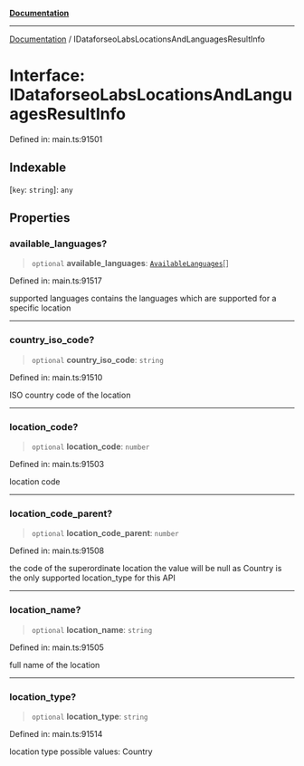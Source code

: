 [**Documentation**](../README.md)

***

[Documentation](../README.md) / IDataforseoLabsLocationsAndLanguagesResultInfo

# Interface: IDataforseoLabsLocationsAndLanguagesResultInfo

Defined in: main.ts:91501

## Indexable

\[`key`: `string`\]: `any`

## Properties

### available\_languages?

> `optional` **available\_languages**: [`AvailableLanguages`](../classes/AvailableLanguages.md)[]

Defined in: main.ts:91517

supported languages
contains the languages which are supported for a specific location

***

### country\_iso\_code?

> `optional` **country\_iso\_code**: `string`

Defined in: main.ts:91510

ISO country code of the location

***

### location\_code?

> `optional` **location\_code**: `number`

Defined in: main.ts:91503

location code

***

### location\_code\_parent?

> `optional` **location\_code\_parent**: `number`

Defined in: main.ts:91508

the code of the superordinate location
the value will be null as Country is the only supported location_type for this API

***

### location\_name?

> `optional` **location\_name**: `string`

Defined in: main.ts:91505

full name of the location

***

### location\_type?

> `optional` **location\_type**: `string`

Defined in: main.ts:91514

location type
possible values:
Country
